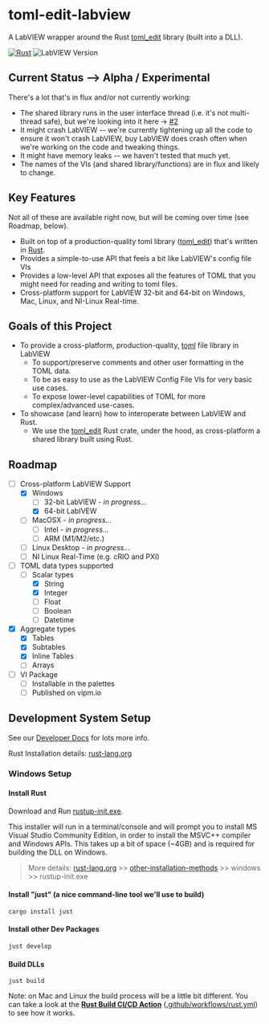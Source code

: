 # toml-edit-labview
A LabVIEW wrapper around the Rust [toml_edit](https://docs.rs/toml_edit/latest/toml_edit/) library (built into a DLL).

[![Rust](https://github.com/JKISoftware/toml-edit-labview/actions/workflows/rust.yml/badge.svg?branch=main)](https://github.com/JKISoftware/toml-edit-labview/actions/workflows/rust.yml)
![LabVIEW Version](https://img.shields.io/badge/LabVIEW-2020%20SP1-%23E37725.svg?})

## Current Status --> Alpha / Experimental
There's a lot that's in flux and/or not currently working:
- The shared library runs in the user interface thread (i.e. it's not multi-thread safe), but we're looking into it here -> [#2](https://github.com/JKISoftware/toml-edit-labview/issues/2)
- It might crash LabVIEW -- we're currently tightening up all the code to ensure it won't crash LabVIEW, buy LabVIEW does crash often when we're working on the code and tweaking things.
- It might have memory leaks -- we haven't tested that much yet.
- The names of the VIs (and shared library/functions) are in flux and likely to change.

## Key Features
Not all of these are available right now, but will be coming over time (see Roadmap, below).

- Built on top of a production-quality toml library ([toml_edit](https://docs.rs/toml_edit/latest/toml_edit/)) that's written in [Rust](https://www.rust-lang.org/).
- Provides a simple-to-use API that feels a bit like LabVIEW's config file VIs
- Provides a low-level API that exposes all the features of TOML that you might need for reading and writing to toml files.
- Cross-platform support for LabVIEW 32-bit and 64-bit on Windows, Mac, Linux, and NI-Linux Real-time.

## Goals of this Project
- To provide a cross-platform, production-quality, [toml](https://toml.io/) file library in LabVIEW
  - To support/preserve comments and other user formatting in the TOML data.
  - To be as easy to use as the LabVIEW Config File VIs for very basic use cases.
  - To expose lower-level capabilities of TOML for more complex/advanced use-cases.
- To showcase (and learn) how to interoperate between LabVIEW and Rust.
  - We use the [toml_edit](https://docs.rs/toml_edit/latest/toml_edit/) Rust crate, under the hood, as cross-platform a shared library built using Rust.

## Roadmap
- [ ] Cross-platform LabVIEW Support
  - [X] Windows
    - [ ] 32-bit LabVIEW - _in progress..._
    - [X] 64-bit LabIVEW
  - [ ] MacOSX - _in progress..._
    - [ ] Intel - _in progress..._
    - [ ] ARM (M1/M2/etc.)
  - [ ] Linux Desktop - _in progress..._
  - [ ] NI Linux Real-Time (e.g. cRIO and PXI)
- [ ] TOML data types supported
  - [ ] Scalar types
    - [X] String
    - [X] Integer
    - [ ] Float
    - [ ] Boolean
    - [ ] Datetime
- [X] Aggregate types
  - [X] Tables
  - [X] Subtables
  - [X] Inline Tables
  - [ ] Arrays
- [ ] VI Package
  - [ ] Installable in the palettes
  - [ ] Published on vipm.io 

## Development System Setup

See our [Developer Docs](docs/developer/index.md) for lots more info.

Rust Installation details: [rust-lang.org](https://forge.rust-lang.org)

### Windows Setup

#### Install Rust

Download and Run [rustup-init.exe](https://static.rust-lang.org/rustup/dist/i686-pc-windows-gnu/rustup-init.exe).

This installer will run in a terminal/console and will prompt you to install MS Visual Studio Community Edition, in order to install the MSVC++ compiler and Windows APIs.  This takes up a bit of space (~4GB) and is required for building the DLL on Windows.

> More details: [rust-lang.org](https://forge.rust-lang.org) >> [other-installation-methods](https://forge.rust-lang.org/infra/other-installation-methods.html) >> windows >> rustup-init.exe

#### Install "just" (a nice command-line tool we'll use to build)

`cargo install just`

#### Install other Dev Packages

`just develop`

#### Build DLLs

`just build`

Note: on Mac and Linux the build process will be a little bit different. You can take a look at the **[Rust Build CI/CD Action](https://github.com/JKISoftware/toml-edit-labview/actions/workflows/rust.yml)** ([.github/workflows/rust.yml](https://github.com/JKISoftware/toml-edit-labview/blob/main/.github/workflows/rust.yml)) to see how it works.
